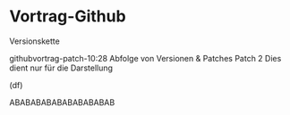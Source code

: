 # Vortrag-Github
Versionskette

githubvortrag-patch-10:28
Abfolge von Versionen & Patches
Patch 2
Dies dient nur für die Darstellung 

(df) 


ABABABABABABABABABAB
